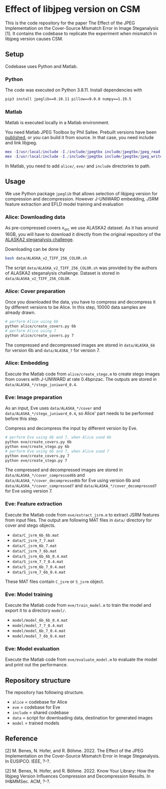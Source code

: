 # Effect of libjpeg version on CSM

This is the code repository for the paper The Effect of the JPEG Implementation on the Cover-Source Mismatch Error in Image Steganalysis [1]. It contains the codebase to replicate the experiment when mismatch in libjpeg version causes CSM.
## Setup

Codebase uses Python and Matlab.

### Python

The code was executed on Python 3.8.11. Install dependencies with

```bash
pip3 install jpeglib==0.10.11 pillow==9.0.0 numpy==1.19.5
```

### Matlab

Matlab is executed locally in a Matlab environment.

You need Matlab JPEG Toolbox by Phil Sallee. Prebuilt versions have been [published](https://digitnet.github.io/jpeg-toolbox/), or you can build it from source. In that case, you need include and link libjpeg.

```matlab
mex -I/usr/local/include -I./include/jpegtbx include/jpegtbx/jpeg_read.c -L/usr/local/lib -ljpeg -v
mex -I/usr/local/include -I./include/jpegtbx include/jpegtbx/jpeg_write.c -L/usr/local/lib -ljpeg -v
```

In Matlab, you need to add `alice/`, `eve/` and `include` directories to path.


## Usage

We use Python package `jpeglib` that allows selection of libjpeg version for compression and decompression.
However J-UNIWARD embedding, JSRM feature extraction and EFLD model training and evaluation

### Alice: Downloading data

As pre-compressed covers $x_{\text{src}}$ we use ALASKA2 dataset. As it has around 16GB, you will have to download it directly from the original repository of the [ALASKA2 steganalysis challenge](https://alaska.utt.fr/).

Downloading can be done by

```bash
bash data/ALASKA_v2_TIFF_256_COLOR.sh
```

The script `data/ALASKA_v2_TIFF_256_COLOR.sh` was provided by the authors of ALASKA2 steganalysis challenge. Dataset is stored in `data/ALASKA_v2_TIFF_256_COLOR`.

### Alice: Cover preparation

Once you downloaded the data, you have to compress and decompress it by different versions to be Alice. In this step, 10000 data samples are already drawn.

```bash
# perform Alice using 6b
python alice/create_covers.py 6b
# perform Alice using 7
python alice/create_covers.py 7
```

The compressed and decompressed images are stored in `data/ALASKA_6b` for version 6b and `data/ALASKA_7` for version 7.

### Alice: Embedding

Execute the Matlab code from `alice/create_stego.m` to create stego images from covers with J-UNIWARD at rate 0.4bpnzac. The outputs are stored in `data/ALASKA_*/stego_juniward_0.4`.

### Eve: Image preparation

As an input, Eve uses `data/ALASKA_*/cover` and `data/ALASKA_*/stego_juniward_0.4`, so Alice' part needs to be performed before this step.

Compress and decompress the input by different version by Eve.

```bash
# perform Eve using 6b and 7, when Alice used 6b
python eve/create_covers.py 6b
python eve/create_stego.py 6b
# perform Eve using 6b and 7, when Alice used 7
python eve/create_covers.py 7
python eve/create_stego.py 7
```

The compressed and decompressed images are stored in `data/ALASKA_*/cover_compressed6b` and `data/ALASKA_*/cover_decompressed6b` for Eve using version 6b and `data/ALASKA_*/cover_compressed7` and `data/ALASKA_*/cover_decompressed7` for Eve using version 7.

### Eve: Feature extraction

Execute the Matlab code from `eve/extract_jsrm.m` to extract JSRM features from input files. The output are following MAT files in `data/` directory for cover and stego objects.

- `data/C_jsrm_6b_6b.mat`
- `data/C_jsrm_7_7.mat`
- `data/C_jsrm_6b_7.mat`
- `data/C_jsrm_7_6b.mat`
- `data/S_jsrm_6b_6b_0.4.mat`
- `data/S_jsrm_7_7_0.4.mat`
- `data/S_jsrm_6b_7_0.4.mat`
- `data/S_jsrm_7_6b_0.4.mat`

These MAT files contain `C_jsrm` or `S_jsrm` object.

### Eve: Model training

Execute the Matlab code from `eve/train_model.m` to train the model and export it to a directory `model/`.

- `model/model_6b_6b_0.4.mat`
- `model/model_7_7_0.4.mat`
- `model/model_6b_7_0.4.mat`
- `model/model_7_6b_0.4.mat`

### Eve: Model evaluation

Execute the Matlab code from `eve/evaluate_model.m` to evaluate the model and print out the performance.

## Repository structure

The repository has following structure.

- `alice` = codebase for Alice
- `eve` = codebase for Eve
- `include` = shared codebase
- `data` = script for downloading data, destination for generated images
- `model` = trained models


## Reference

[2] M. Benes, N. Hofer, and R. Böhme. 2022. The Effect of the JPEG Implementation on the Cover-Source Mismatch Error in Image Steganalysis. In EUSIPCO. IEEE, ?-?.

[2] M. Benes, N. Hofer, and R. Böhme. 2022. Know Your Library: How the libjpeg Version Influences Compression and Decompression Results. In IH&MMSec. ACM, ?-?.
